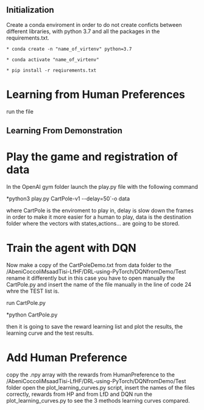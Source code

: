 ## Initialization

Create a conda enviroment in order to do not create conficts between different libraries, with python 3.7 and all the packages in the requirements.txt.
```
* conda create -n "name_of_virtenv" python=3.7

* conda activate "name_of_virtenv"

* pip install -r reqiurements.txt
```

# Learning from Human Preferences

run the file 


## Learning From Demonstration
# Play the game and registration of data

In the OpenAI gym folder launch the play.py file with the following command

*python3 play.py CartPole-v1 --delay=50`-o data

where CartPole is the enviroment to play in, delay is slow down the frames in order to make it more easier for a human to play, data is the destination folder where the vectors with states,actions... are going to be stored.


# Train the agent with DQN

Now make a copy of the CartPoleDemo.txt from data folder to the /AbeniCoccoliMsaadTisi-LfHF/DRL-using-PyTorch/DQNfromDemo/Test
rename it differently but in this case you have to open manually the CartPole.py and insert the name of the file manually in the line of code 24 whre the TEST list is.

run CartPole.py

*python CartPole.py

then it is going to save the reward learning list and plot the results, the learning curve and the test results.

# Add Human Preference

copy the .npy array with the rewards from HumanPreference to the /AbeniCoccoliMsaadTisi-LfHF/DRL-using-PyTorch/DQNfromDemo/Test folder
open the plot_learning_curves.py script, insert the names of the files correctly, rewards from HP and from LfD and DQN
run the plot_learning_curves.py to see the 3 methods learning curves compared.








